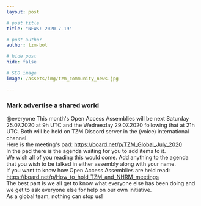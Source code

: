 ```yaml
---
layout: post

# post title
title: "NEWS: 2020-7-19"

# post author
author: tzm-bot

# hide post
hide: false

# SEO image
image: /assets/img/tzm_community_news.jpg

---
```


### Mark advertise a shared world

@​everyone This month's Open Access Assemblies will be next Saturday 25.07.2020 at 9h UTC  and the Wednesday 29.07.2020 following that at 21h UTC. Both will be held on TZM Discord server in the (voice) international channel.  
Here is the meeting's pad: https://board.net/p/TZM_Global_July_2020  
In the pad there is the agenda waiting for you to add items to it.  
We wish all of you reading this would come.  Add anything to the agenda that you wish to be talked in either assembly along with your name.   
If you want to know how Open Access Assemblies are held read: https://board.net/p/How_to_hold_TZM_and_NHRM_meetings  
The best part is we all get to know what everyone else has been doing and we get to ask everyone else for help on our own initiative.   
As a global team, nothing can stop us!  


